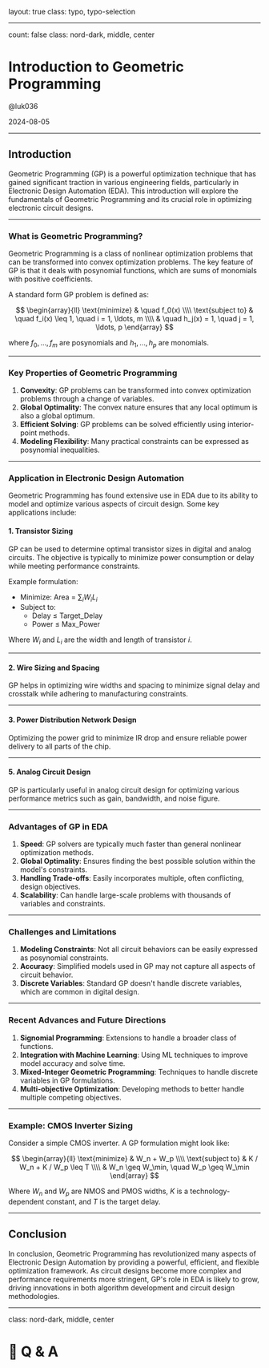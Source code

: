 layout: true
class: typo, typo-selection

---

count: false
class: nord-dark, middle, center

# Introduction to Geometric Programming

@luk036

2024-08-05

---

## Introduction

Geometric Programming (GP) is a powerful optimization technique that has gained significant traction in various engineering fields, particularly in Electronic Design Automation (EDA). This introduction will explore the fundamentals of Geometric Programming and its crucial role in optimizing electronic circuit designs.

---

### What is Geometric Programming?

Geometric Programming is a class of nonlinear optimization problems that can be transformed into convex optimization problems. The key feature of GP is that it deals with posynomial functions, which are sums of monomials with positive coefficients.

A standard form GP problem is defined as:

$$
\begin{array}{ll}
    \text{minimize} & \quad f_0(x) \\\\
    \text{subject to} & \quad f_i(x) \leq 1, \quad i = 1, \ldots, m \\\\
      & \quad h_j(x) = 1, \quad j = 1, \ldots, p
\end{array}
$$

where $f_0, \ldots, f_m$ are posynomials and $h_1, \ldots, h_p$ are monomials.

---

### Key Properties of Geometric Programming

1. **Convexity**: GP problems can be transformed into convex optimization problems through a change of variables.
2. **Global Optimality**: The convex nature ensures that any local optimum is also a global optimum.
3. **Efficient Solving**: GP problems can be solved efficiently using interior-point methods.
4. **Modeling Flexibility**: Many practical constraints can be expressed as posynomial inequalities.

---

### Application in Electronic Design Automation

Geometric Programming has found extensive use in EDA due to its ability to model and optimize various aspects of circuit design. Some key applications include:

#### 1. Transistor Sizing

GP can be used to determine optimal transistor sizes in digital and analog circuits. The objective is typically to minimize power consumption or delay while meeting performance constraints.

Example formulation:
- Minimize: Area = $\sum_{i} W_i L_i$
- Subject to:
  - Delay $\leq$ Target_Delay
  - Power $\leq$ Max_Power

Where $W_i$ and $L_i$ are the width and length of transistor $i$.

---

#### 2. Wire Sizing and Spacing

GP helps in optimizing wire widths and spacing to minimize signal delay and crosstalk while adhering to manufacturing constraints.

---

#### 3. Power Distribution Network Design

Optimizing the power grid to minimize IR drop and ensure reliable power delivery to all parts of the chip.

---

#### 5. Analog Circuit Design

GP is particularly useful in analog circuit design for optimizing various performance metrics such as gain, bandwidth, and noise figure.

---

### Advantages of GP in EDA

1. **Speed**: GP solvers are typically much faster than general nonlinear optimization methods.
2. **Global Optimality**: Ensures finding the best possible solution within the model's constraints.
3. **Handling Trade-offs**: Easily incorporates multiple, often conflicting, design objectives.
4. **Scalability**: Can handle large-scale problems with thousands of variables and constraints.

---

### Challenges and Limitations

1. **Modeling Constraints**: Not all circuit behaviors can be easily expressed as posynomial constraints.
2. **Accuracy**: Simplified models used in GP may not capture all aspects of circuit behavior.
3. **Discrete Variables**: Standard GP doesn't handle discrete variables, which are common in digital design.

---

### Recent Advances and Future Directions

1. **Signomial Programming**: Extensions to handle a broader class of functions.
2. **Integration with Machine Learning**: Using ML techniques to improve model accuracy and solve time.
3. **Mixed-Integer Geometric Programming**: Techniques to handle discrete variables in GP formulations.
4. **Multi-objective Optimization**: Developing methods to better handle multiple competing objectives.

---

### Example: CMOS Inverter Sizing

Consider a simple CMOS inverter. A GP formulation might look like:

$$
\begin{array}{ll}
  \text{minimize} & W_n + W_p \\\\
  \text{subject to} & K / W_n + K / W_p  \leq T \\\\
      & W_n \geq W_\min, \quad W_p \geq W_\min
\end{array}
$$

Where $W_n$ and $W_p$ are NMOS and PMOS widths, $K$ is a technology-dependent constant, and $T$ is the target delay.

---

## Conclusion

In conclusion, Geometric Programming has revolutionized many aspects of Electronic Design Automation by providing a powerful, efficient, and flexible optimization framework. As circuit designs become more complex and performance requirements more stringent, GP's role in EDA is likely to grow, driving innovations in both algorithm development and circuit design methodologies.

---

class: nord-dark, middle, center

# 🙋 Q & A
